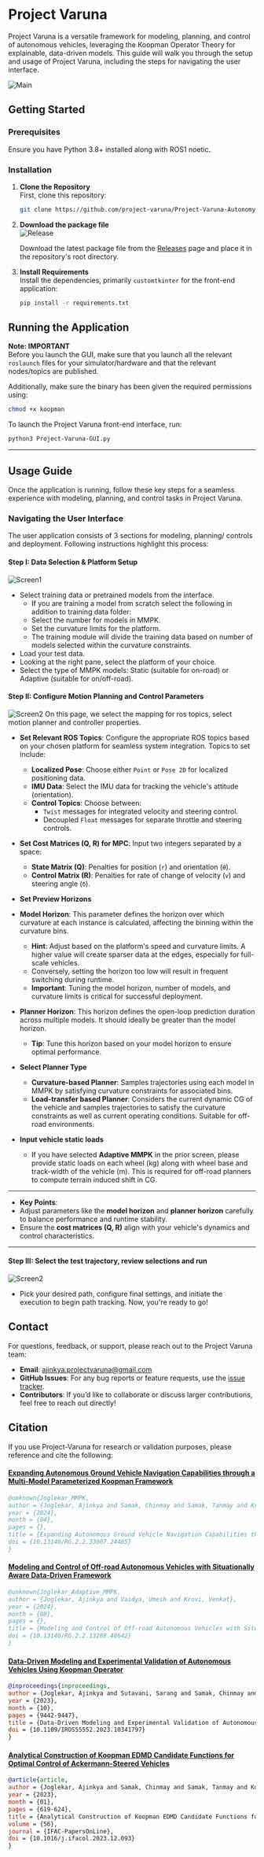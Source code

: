 # Project Varuna

Project Varuna is a versatile framework for modeling, planning, and control of autonomous vehicles, leveraging the Koopman Operator Theory for explainable, data-driven models. This guide will walk you through the setup and usage of Project Varuna, including the steps for navigating the user interface.

![Main](Images/Project-Varuna-Overview.png)

## Getting Started

### Prerequisites
Ensure you have Python 3.8+ installed along with ROS1 noetic.

### Installation

1. **Clone the Repository**  
   First, clone this repository:
   ```bash
   git clone https://github.com/project-varuna/Project-Varuna-Autonomy-Package.git

2. **Download the package file**  
   ![Release](Images/V1_3/PV_1_3_release.png) 

   Download the latest package file from the [Releases](https://github.com/project-varuna/Project-Varuna-Autonomy-Package/releases) page and place it in the repository's root directory.


3. **Install Requirements**  
   Install the dependencies, primarily `customtkinter` for the front-end application:

   ```bash
   pip install -r requirements.txt

## Running the Application  

**Note: IMPORTANT**  
Before you launch the GUI, make sure that you launch all the relevant `roslaunch` files for your simulator/hardware and that the relevant nodes/topics are published.

Additionally, make sure the binary has been given the required permissions using:

```bash
chmod +x koopman
```

To launch the Project Varuna front-end interface, run:
```bash
python3 Project-Varuna-GUI.py
```

---
## Usage Guide  

Once the application is running, follow these key steps for a seamless experience with modeling, planning, and control tasks in Project Varuna.

### Navigating the User Interface
The user application consists of 3 sections for modeling, planning/ controls and deployment.
Following instructions highlight this process:

#### Step I: Data Selection & Platform Setup
![Screen1](Images/V1_3/PV_1.png)

- Select training data or pretrained models from the interface.
  - If you are training a model from scratch select the following in addition to training data folder:
  - Select the number for models in MMPK.
  - Set the curvature limits for the platform. 
  - The training module will divide the training data based on number of models selected within the curvature constraints.
- Load your test data.
- Looking at the right pane, select the platform of your choice.
- Select the type of MMPK models: Static (suitable for on-road) or Adaptive (suitable for on/off-road).


#### Step II: Configure Motion Planning and Control Parameters
![Screen2](Images/V1_3/PV_2.png)
On this page, we select the mapping for ros topics, select motion planner and controller properties.
- **Set Relevant ROS Topics**: Configure the appropriate ROS topics based on your chosen platform for seamless system integration. Topics to set include:
  - **Localized Pose**: Choose either `Point` or `Pose 2D` for localized positioning data.
  - **IMU Data**: Select the IMU data for tracking the vehicle's attitude (orientation).
  - **Control Topics**: Choose between:
    - `Twist` messages for integrated velocity and steering control.
    - Decoupled `Float` messages for separate throttle and steering controls.


- **Set Cost Matrices (Q, R) for MPC**: Input two integers separated by a space:
  - **State Matrix (Q)**: Penalties for position (`r`) and orientation (`θ`).
  - **Control Matrix (R)**: Penalties for rate of change of velocity (`v`) and steering angle (`δ`).


- **Set Preview Horizons**
- **Model Horizon**: This parameter defines the horizon over which curvature at each instance is calculated, affecting the binning within the curvature bins. 
  - **Hint**: Adjust based on the platform's speed and curvature limits. A higher value will create sparser data at the edges, especially for full-scale vehicles.
  - Conversely, setting the horizon too low will result in frequent switching during runtime.
  - **Important**: Tuning the model horizon, number of models, and curvature limits is critical for successful deployment.

- **Planner Horizon**: This horizon defines the open-loop prediction duration across multiple models. It should ideally be greater than the model horizon.
  - **Tip**: Tune this horizon based on your model horizon to ensure optimal performance.


- **Select Planner Type**
    - **Curvature-based Planner**: Samples trajectories using each model in MMPK by satisfying curvature constraints for associated bins.
    - **Load-transfer based Planner**: Considers the current dynamic CG of the vehicle and samples trajectories to satisfy the curvature constraints as well as current operating conditions. Suitable for off-road environments.


- **Input vehicle static loads**
  - If you have selected **Adaptive MMPK** in the prior screen, please provide static loads on each wheel (kg) along with wheel base and track-width of the vehicle (m). This is required for off-road planners to compute terrain induced shift in CG.

---
- **Key Points**:
- Adjust parameters like the **model horizon** and **planner horizon** carefully to balance performance and runtime stability.
- Ensure the **cost matrices (Q, R)** align with your vehicle's dynamics and control characteristics.
---



#### Step III: Select the test trajectory, review selections and run
![Screen2](Images/V1_3/PV_3.png)
- Pick your desired path, configure final settings, and initiate the execution to begin path tracking.
Now, you're ready to go!


## Contact

For questions, feedback, or support, please reach out to the Project Varuna team:

- **Email**: [ajinkya.projectvaruna@gmail.com](ajinkya.projectvaruna@gmail.com)
- **GitHub Issues**: For any bug reports or feature requests, use the [issue tracker](https://github.com/yourusername/Project-Varuna/issues).
- **Contributors**: If you’d like to collaborate or discuss larger contributions, feel free to reach out directly!



## Citation

If you use Project-Varuna for research or validation purposes, please reference and cite the following:

#### [Expanding Autonomous Ground Vehicle Navigation Capabilities through a Multi-Model Parameterized Koopman Framework](https://www.researchgate.net/publication/380152547_Expanding_Autonomous_Ground_Vehicle_Navigation_Capabilities_through_a_Multi-Model_Parameterized_Koopman_Framework)
```bibtex
@unknown{Joglekar_MMPK,
author = {Joglekar, Ajinkya and Samak, Chinmay and Samak, Tanmay and Krovi, Venkat and Vaidya, Umesh},
year = {2024},
month = {04},
pages = {},
title = {Expanding Autonomous Ground Vehicle Navigation Capabilities through a Multi-Model Parameterized Koopman Framework},
doi = {10.13140/RG.2.2.33007.24485}
}
```

#### [Modeling and Control of Off-road Autonomous Vehicles with Situationally Aware Data-Driven Framework](https://www.researchgate.net/publication/383427789_Modeling_and_Control_of_Off-road_Autonomous_Vehicles_with_Situationally_Aware_Data-Driven_Framework)
```bibtex
@unknown{Joglekar_Adaptive_MMPK,
author = {Joglekar, Ajinkya and Vaidya, Umesh and Krovi, Venkat},
year = {2024},
month = {08},
pages = {},
title = {Modeling and Control of Off-road Autonomous Vehicles with Situationally Aware Data-Driven Framework},
doi = {10.13140/RG.2.2.13288.48642}
}
```



#### [Data-Driven Modeling and Experimental Validation of Autonomous Vehicles Using Koopman Operator](https://www.researchgate.net/publication/380152547_Expanding_Autonomous_Ground_Vehicle_Navigation_Capabilities_through_a_Multi-Model_Parameterized_Koopman_Framework)
```bibtex
@inproceedings{inproceedings,
author = {Joglekar, Ajinkya and Sutavani, Sarang and Samak, Chinmay and Samak, Tanmay and Kosaraju, Krishna and Smereka, Jonathon and Gorsich, David and Vaidya, Umesh and Krovi, Venkat},
year = {2023},
month = {10},
pages = {9442-9447},
title = {Data-Driven Modeling and Experimental Validation of Autonomous Vehicles Using Koopman Operator},
doi = {10.1109/IROS55552.2023.10341797}
}
```

#### [Analytical Construction of Koopman EDMD Candidate Functions for Optimal Control of Ackermann-Steered Vehicles](https://par.nsf.gov/servlets/purl/10491343)
```bibtex
@article{article,
author = {Joglekar, Ajinkya and Samak, Chinmay and Samak, Tanmay and Kosaraju, Krishna and Smereka, Jonathon and Brudnak, Mark and Gorsich, David and Krovi, Venkat and Vaidya, Umesh},
year = {2023},
month = {01},
pages = {619-624},
title = {Analytical Construction of Koopman EDMD Candidate Functions for Optimal Control of Ackermann-Steered Vehicles},
volume = {56},
journal = {IFAC-PapersOnLine},
doi = {10.1016/j.ifacol.2023.12.093}
}
```

